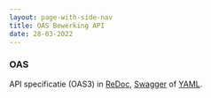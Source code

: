 ```yaml
---
layout: page-with-side-nav
title: OAS Bewerking API
date: 28-03-2022
---
```


### OAS

API specificatie (OAS3) in
  [ReDoc](http://redocly.github.io/redoc/?url=https://raw.githubusercontent.com/VNG-Realisatie/gemma-verwerkingenlogging/master/docs/api-write/oas-specification/var-api/openapi.yaml),
  [Swagger](https://petstore.swagger.io/?url=https://raw.githubusercontent.com/VNG-Realisatie/gemma-verwerkingenlogging/develop/docs/api-write/oas-specification/var-api/openapi.yaml) of
  [YAML](https://raw.githubusercontent.com/VNG-Realisatie/gemma-verwerkingenlogging/develop/docs/api-write/oas-specification/var-api/openapi.yaml).
